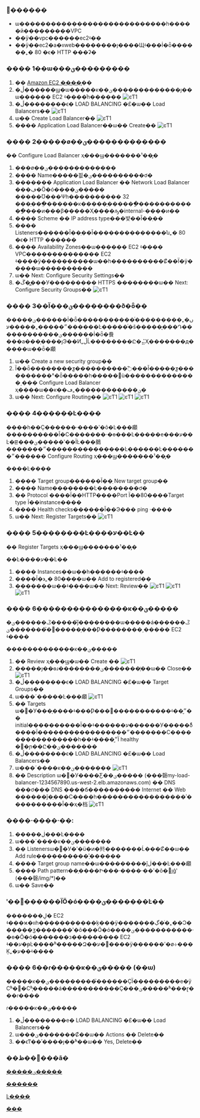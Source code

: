 ### ׼������
- ѡ����������������������������һ�����й���������VPC
- ��ÿ��vpc������ec2ʵ��
- ��ÿ��ec2�а�װweb��������ȷ����Щʵ���İ�ȫ������˿� 80 �ϵ� HTTP ���ʡ� 
### ���� 1��ѡ���ؾ���������
1. �� [Amazon EC2 ����̨](https://console.aws.amazon.com/ec2/)��
1. �ڵ������ϣ�ѡ�����ĸ��ؾ�������������ȷ��ѡ������ EC2 ʵ����ͬһ������
   ![ͼƬ1](https://s3.cn-northwest-1.amazonaws.com.cn/aws-quickstart/assets/ALB/ALB-1.png)
1. �ڵ��������ϵ� LOAD BALANCING �£�ѡ�� Load Balancers��
   ![ͼƬ1](https://s3.cn-northwest-1.amazonaws.com.cn/aws-quickstart/assets/ALB/ALB-2.png)
1. ѡ�� Create Load Balancer��
   ![ͼƬ1](https://s3.cn-northwest-1.amazonaws.com.cn/aws-quickstart/assets/ALB/ALB-3.png)
1. ���� Application Load Balancer��ѡ�� Create��
   ![ͼƬ1](https://s3.cn-northwest-1.amazonaws.com.cn/aws-quickstart/assets/ALB/ALB-4.png)
### ���� 2�����ø��ؾ�������������

�� Configure Load Balancer ҳ���ϣ�������¹��̡�

1. ���ø��ؾ�������������
1. ���� Name�����븺�ؾ����������ơ�
1. ������� Application Load Balancer �� Network Load Balancer ���ڣ�Ӧ�ó����ؾ����� �����Ʊ���Ψһ���������� 32 ���ַ���ֻ�ܰ�����ĸ�����ַ������ַ������������ַ���ͷ���β�����Ҳ����ԡ�internal-����ͷ��
1. ���� Scheme �� IP address type���뱣��Ĭ��ֵ��
1. ���� Listeners������Ĭ��ֵ��Ĭ��������������ն˿� 80 �ϵ� HTTP ������
1. ���� Availability Zones��ѡ������ EC2 ʵ���� VPC�������������� EC2 ʵ����ÿ����������ѡ��һ����������Ȼ��Ϊ�ÿ�����ѡ����������
1. ѡ�� Next: Configure Security Settings��
1. �ڱ��̳��У��������� HTTPS ��������ѡ�� Next: Configure Security Groups��
   ![ͼƬ1](https://s3.cn-northwest-1.amazonaws.com.cn/aws-quickstart/assets/ALB/ALB-5.png)
### ���� 3��Ϊ���ؾ��������ð�ȫ��

�����ؾ������İ�ȫ�����������ͨ���������˿ں�����״�����˿�����ע��Ŀ�����ͨ�š�����̨���Դ������������ؾ������İ�ȫ�飬���а���ָ����ȷЭ��Ͷ˿ڵĹ��������Ը�⣬Ҳ�������д�����ѡ��ȫ�顣


1. ѡ�� Create a new security group��
1. Ϊ��ȫ��������ƺ����������߱���Ĭ�����ƺ����������°�ȫ�����һ�����򣬸ù��������������͵��� Configure Load Balancer ҳ����ѡ��ĸ��ؾ������������˿ڡ�
1. ѡ�� Next: Configure Routing��
   ![ͼƬ1](https://s3.cn-northwest-1.amazonaws.com.cn/aws-quickstart/assets/ALB/ALB-6.png)
   ![ͼƬ1](https://s3.cn-northwest-1.amazonaws.com.cn/aws-quickstart/assets/ALB/ALB-7.png)
   ![ͼƬ1](https://s3.cn-northwest-1.amazonaws.com.cn/aws-quickstart/assets/ALB/ALB-8.png)
### ���� 4������Ŀ����

����һ��Ҫ������·����ʹ�õ�Ŀ���顣����������Ĭ�Ϲ�������·�ɵ���Ŀ�����е���ע��Ŀ�ꡣ���ؾ�����ʹ��ΪĿ���鶨�������״���������������Ŀ������Ŀ�������״������ Configure Routing ҳ���ϣ�������¹��̡�

����Ŀ����

1. ���� Target group������Ĭ��ֵ New target group��
1. ���� Name��������Ŀ��������ơ�
1. �� Protocol ����Ϊ��HTTP����Port Ϊ��80����Target type Ϊ��instance����
1. ���� Health checks������Ĭ��Э��� ping ·����
1. ѡ�� Next: Register Targets��
      ![ͼƬ1](https://s3.cn-northwest-1.amazonaws.com.cn/aws-quickstart/assets/ALB/ALB-9.png)
### ���� 5��������Ŀ����ע��Ŀ��

�� Register Targets ҳ���ϣ�������¹��̡�

��Ŀ����ע��Ŀ��

1. ���� Instances��ѡ��һ������ʵ����
1. ����Ĭ�϶˿� 80����ѡ�� Add to registered��
1. �������ѡ��ʵ����ѡ�� Next: Review��
      ![ͼƬ1](https://s3.cn-northwest-1.amazonaws.com.cn/aws-quickstart/assets/ALB/ALB-10.png)
	  ![ͼƬ1](https://s3.cn-northwest-1.amazonaws.com.cn/aws-quickstart/assets/ALB/ALB-11.png)
	  ![ͼƬ1](https://s3.cn-northwest-1.amazonaws.com.cn/aws-quickstart/assets/ALB/ALB-12.png)
### ���� 6���������������ĸ��ؾ�����

�ڴ������ؾ�����֮ǰ��������ѡ�����á��ڴ������ؾ�����֮�󣬿�����֤���Ƿ��������͵����� EC2 ʵ����

�������������ĸ��ؾ�����
1. �� Review ҳ���ϣ�ѡ�� Create ��
   ![ͼƬ1](https://s3.cn-northwest-1.amazonaws.com.cn/aws-quickstart/assets/ALB/ALB-13.png)
1. �����յ��ѳɹ��������ؾ�������֪ͨ��ѡ�� Close��
   ![ͼƬ1](https://s3.cn-northwest-1.amazonaws.com.cn/aws-quickstart/assets/ALB/ALB-14.png)
1. �ڵ��������ϵ� LOAD BALANCING �£�ѡ�� Target Groups��
1. ѡ���´�����Ŀ���顣
   ![ͼƬ1](https://s3.cn-northwest-1.amazonaws.com.cn/aws-quickstart/assets/ALB/ALB-15.png)
1. �� Targets ѡ��У���֤����ʵ���Ƿ���׼�����������ʵ��״̬�� initial���ܿ�������Ϊ��ʵ������ע������У�����δͨ����Ϊ�����������������״�������С����������������һ��ʵ����״̬Ϊ healthy �󣬱�ɲ��Ը��ؾ�������
1. �ڵ��������ϵ� LOAD BALANCING �£�ѡ�� Load Balancers��
1. ѡ���´����ĸ��ؾ�������
   ![ͼƬ1](https://s3.cn-northwest-1.amazonaws.com.cn/aws-quickstart/assets/ALB/ALB-16.png)
1. �� Description ѡ��У����Ƹ��ؾ����� (���磬my-load-balancer-1234567890.us-west-2.elb.amazonaws.com) �� DNS ���ơ��� DNS ����ճ���������� Internet �� Web ������ĵ�ַ���С����һ�����������������ʾ����������Ĭ��ҳ�档
   ![ͼƬ1](https://s3.cn-northwest-1.amazonaws.com.cn/aws-quickstart/assets/ALB/ALB-17.png)
### ����·����·��:
1. �����ڶ���Ŀ����
1. ѡ���´����ĸ��ؾ�������
1. �� Listenersѡ��У�ʹ�ü�ͷ�鿴�������Ĺ���Ȼ��ѡ�� Add rule����������ʾָ������
1. ���� Target group name��ѡ���������ĵڶ���Ŀ���顣
1. ���� Path pattern��ָ����Ի���·����·��ʹ�õ�׼ȷģʽ (���磬/img/*)��
1. ѡ�� Save��
### ʹ��΢������ΪӦ�ó����ؾ�������Ŀ��
�������ڸ� EC2 ʵ���ϰ�װһ�����������ķ���ÿ�������ڲ�ͬ�˿��Ͻ������ӡ�������ʹ�õ���Ӧ�ó����ؾ�����������·�ɵ�Ӧ�ó�������з��������� EC2 ʵ��ע�ᵽĿ����ʱ�����Զ��ע�᣻����ÿ������ʹ�ø÷���Ķ˿�ע��ʵ���� 
### ���� 6��ɾ�����ĸ��ؾ����� (��ѡ)

�����ĸ��ؾ���������֮������ҪΪ���������е�ÿСʱ�򲿷�Сʱ֧�����á�����������Ҫ���ؾ�����ʱ���ɽ���ɾ����

ɾ�����ĸ��ؾ�����

1. �ڵ��������е� LOAD BALANCING �£�ѡ�� Load Balancers��
1. ѡ���ؾ�������Ȼ��ѡ�� Actions �� Delete��
1. ��ϵͳ��ʾ����ȷ��ʱ��ѡ�� Yes, Delete��
### ��ظ�����ã�
[�����ؾ�����](https://docs.aws.amazon.com/zh_cn/elasticloadbalancing/latest/application/application-load-balancers.html)

[������](https://docs.aws.amazon.com/zh_cn/elasticloadbalancing/latest/application/load-balancer-listeners.html)

[Ŀ����](https://docs.aws.amazon.com/zh_cn/elasticloadbalancing/latest/application/load-balancer-target-groups.html)

[���](https://docs.aws.amazon.com/zh_cn/elasticloadbalancing/latest/application/load-balancer-monitoring.html)
